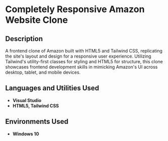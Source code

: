 <h1>Completely Responsive Amazon Website Clone</h1>


<h2>Description</h2>
A frontend clone of Amazon built with HTML5 and Tailwind CSS, replicating the site's layout and design for a responsive user experience. Utilizing Tailwind's utility-first classes for styling and HTML5 for structure, this clone showcases frontend development skills in mimicking Amazon's UI across desktop, tablet, and mobile devices.
<br />


<h2>Languages and Utilities Used</h2>

- <b>Visual Studio</b> 
- <b>HTML5, Tailwind CSS</b>

<h2>Environments Used </h2>

- <b>Windows 10</b> 

